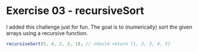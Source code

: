 # Exercise 03 - recursiveSort

I added this challenge just for fun. The goal is to (numerically) sort the given arrays using a recursive function.

```javascript
recursiveSort(5, 4, 2, 3, 1); // should return [1, 2, 3, 4, 5] 
```
